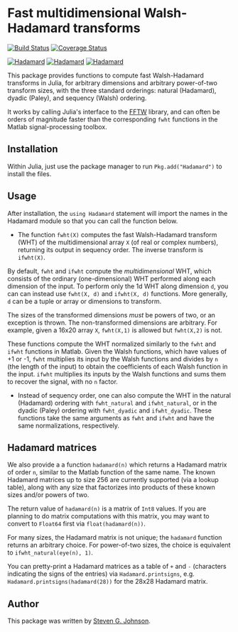 # Fast multidimensional Walsh-Hadamard transforms

[![Build Status](https://travis-ci.org/stevengj/Hadamard.jl.svg?branch=master)](https://travis-ci.org/stevengj/Hadamard.jl)
[![Coverage Status](https://coveralls.io/repos/stevengj/Hadamard.jl/badge.svg?branch=master)](https://coveralls.io/r/stevengj/Hadamard.jl?branch=master)

[![Hadamard](http://pkg.julialang.org/badges/Hadamard_0.3.svg)](http://pkg.julialang.org/?pkg=Hadamard&ver=0.3)
[![Hadamard](http://pkg.julialang.org/badges/Hadamard_0.4.svg)](http://pkg.julialang.org/?pkg=Hadamard&ver=0.4)
[![Hadamard](http://pkg.julialang.org/badges/Hadamard_0.5.svg)](http://pkg.julialang.org/?pkg=Hadamard&ver=0.5)

This package provides functions to compute fast Walsh-Hadamard transforms
in Julia, for arbitrary dimensions and arbitrary power-of-two transform sizes,
with the three standard orderings: natural (Hadamard), dyadic (Paley), and
sequency (Walsh) ordering.

It works by calling Julia's interface to the [FFTW](http://www.fftw.org/)
library, and can often be orders of magnitude faster than the corresponding
`fwht` functions in the Matlab signal-processing toolbox.

## Installation

Within Julia, just use the package manager to run `Pkg.add("Hadamard")` to
install the files.

## Usage

After installation, the `using Hadamard` statement will import the names
in the Hadamard module so that you can call the function below.

* The function `fwht(X)` computes the fast Walsh-Hadamard transform
  (WHT) of the multidimensional array `X` (of real or complex numbers),
  returning its output in sequency order.  The inverse transform is
  `ifwht(X)`.

By default, `fwht` and `ifwht` compute the *multidimensional* WHT, which
consists of the ordinary (one-dimensional) WHT performed along each dimension
of the input.  To perform only the 1d WHT along dimension `d`, you can
can instead use `fwht(X, d)` and `ifwht(X, d)` functions.  More generally,
`d` can be a tuple or array or dimensions to transform.

The sizes of the transformed dimensions *must* be powers of two, or an
exception is thrown.  The non-transformed dimensions are arbitrary.  For
example, given a 16x20 array `X`, `fwht(X,1)` is allowed but `fwht(X,2)` is
not.

These functions compute the WHT normalized similarly to the `fwht` and
`ifwht` functions in Matlab.  Given the Walsh functions, which have values
of +1 or -1, `fwht` multiplies its input by the Walsh functions and divides
by `n` (the length of the input) to obtain the coefficients of each Walsh
function in the input.  `ifwht` multiplies its inputs by the Walsh functions
and sums them to recover the signal, with no `n` factor.

* Instead of sequency order, one can also compute the WHT in the natural
  (Hadamard) ordering with `fwht_natural` and `ifwht_natural`, or in the
  dyadic (Paley) ordering with `fwht_dyadic` and `ifwht_dyadic`.  These
  functions take the same arguments as `fwht` and `ifwht` and have the
  same normalizations, respectively.

## Hadamard matrices

We also provide a a function `hadamard(n)` which returns a Hadamard
matrix of order `n`, similar to the Matlab function of the same name.
The known Hadamard matrices up to size 256 are currently supported
(via a lookup table), along with any size that factorizes into
products of these known sizes and/or powers of two.

The return value of `hadamard(n)` is a matrix of `Int8` values.  If
you are planning to do matrix computations with this matrix, you may
want to convert to `Float64` first via `float(hadamard(n))`.

For many sizes, the Hadamard matrix is not unique; the `hadamard`
function returns an arbitrary choice.  For power-of-two sizes, the
choice is equivalent to `ifwht_natural(eye(n), 1)`.

You can pretty-print a Hadamard matrices as a table of `+` and `-`
(characters indicating the signs of the entries) via `Hadamard.printsigns`, e.g. `Hadamard.printsigns(hadamard(28))` for the 28x28 Hadamard matrix.

## Author

This package was written by [Steven G. Johnson](http://math.mit.edu/~stevenj/).
